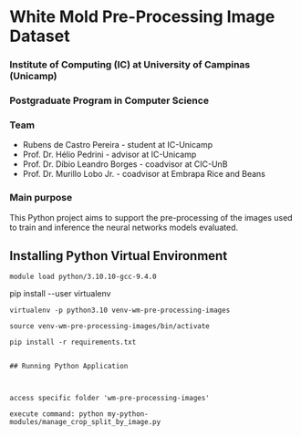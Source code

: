 # White Mold Pre-Processing Image Dataset

### Institute of Computing (IC) at University of Campinas (Unicamp)

### Postgraduate Program in Computer Science

### Team

* Rubens de Castro Pereira - student at IC-Unicamp
* Prof. Dr. Hélio Pedrini - advisor at IC-Unicamp
* Prof. Dr. Díbio Leandro Borges - coadvisor at CIC-UnB
* Prof. Dr. Murillo Lobo Jr. - coadvisor at Embrapa Rice and Beans

### Main purpose

This Python project aims to support the pre-processing of the images used to train and inference the neural networks models evaluated.

## Installing Python Virtual Environment
```
module load python/3.10.10-gcc-9.4.0
```
pip install --user virtualenv
```
virtualenv -p python3.10 venv-wm-pre-processing-images
```
```
source venv-wm-pre-processing-images/bin/activate
```
```
pip install -r requirements.txt


## Running Python Application 



```
```
access specific folder 'wm-pre-processing-images'
```
```
execute command: python my-python-modules/manage_crop_split_by_image.py